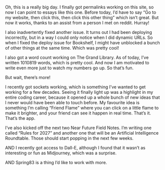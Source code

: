
Oh, this is a really big day. I finally got permalinks working on this site, so now I can point to essays like this one. Before today, I’d have to say “Go to my website, then click this, then click this other thing” which isn’t great. But now it works, thanks to an assist from a person I met on reddit. Hurray!

I also inadvertently fixed another issue. It turns out I had been deploying incorrectly, but in a way I could only notice when I did dynamic URLs. So when I fixed the deploy issue for Bookshelf, I might have unblocked a bunch of other things at the same time. Which was pretty cool!

I also got a word count working on The Grand Library. As of today, I’ve written 1010819 words, which is pretty cool. And now I am motivated to write even more just to watch my numbers go up. So that’s fun.

But wait, there’s more!

I recently got sockets working, which is something I’ve wanted to get working for a few decades. Seeing it finally light up was a highlight in my entire coding career, because it opened up a whole bunch of new ideas that I never would have been able to touch before. My favourite idea is something I’m calling “Friend Flame” where you can click on a little flame to make it brighter, and your friend can see it happen in real time. That’s it. That’s the app.

I’ve also kicked off the next two Near Future Field Notes. I’m writing one called “Rules for 2027” and another one that will be an Artificial Intelligence Roundtable. Those should start popping in the next few weeks.

AND I recently got access to Dall-E, although I found that it wasn’t as interesting or fun as Midjourney, which was a surprise.

AND Spring83 is a thing I’d like to work with more.



